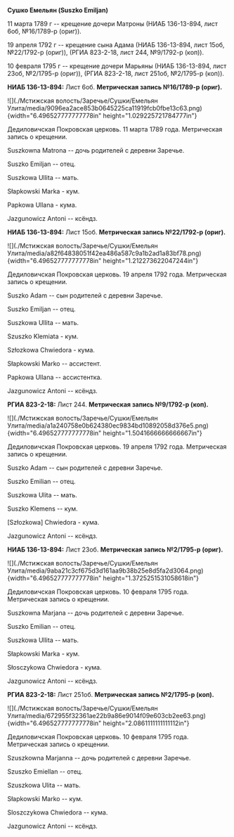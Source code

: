 **Сушко Емельян (Suszko Emiljan)**

11 марта 1789 г -- крещение дочери Матроны (НИАБ 136-13-894, лист 6об,
№16/1789-р (ориг)).

19 апреля 1792 г -- крещение сына Адама (НИАБ 136-13-894, лист 15об,
№22/1792-р (ориг)), (РГИА 823-2-18, лист 244, №9/1792-р (коп)).

10 февраля 1795 г -- крещение дочери Марьяны (НИАБ 136-13-894, лист
23об, №2/1795-р (ориг)), (РГИА 823-2-18, лист 251об, №2/1795-р (коп)).

**НИАБ 136-13-894:** Лист 6об. **Метрическая запись №16/1789-р (ориг).**

![](./Мстижская волость/Заречье/Сушки/Емельян Улита/media/9096ea2ace853b0645225ca11919fcb0fbe13c63.png){width="6.496527777777778in"
height="1.029225721784777in"}

Дедиловичская Покровская церковь. 11 марта 1789 года. Метрическая запись
о крещении.

Suszkowna Matrona -- дочь родителей с деревни Заречье.

Suszko Emiljan -- отец.

Suszkowa Ullita -- мать.

Słapkowski Marka - кум.

Papkowa Ullana - кума.

Jazgunowicz Antoni -- ксёндз.

**НИАБ 136-13-894:** Лист 15об. **Метрическая запись №22/1792-р
(ориг).**

![](./Мстижская волость/Заречье/Сушки/Емельян Улита/media/a82f64838051f42ea486a587c9a1b2ad1a83bf78.png){width="6.496527777777778in"
height="1.212273622047244in"}

Дедиловичская Покровская церковь. 19 апреля 1792 года. Метрическая
запись о крещении.

Suszko Adam -- сын родителей с деревни Заречье.

Suszko Emiljan -- отец.

Suszkowa Ullita -- мать.

Szuszko Klemiata - кум.

Szłozkowa Chwiedora - кума.

Słapkowski Marko -- ассистент.

Papkowa Ullana -- ассистентка.

Jazgunowicz Antoni -- ксёндз.

**РГИА 823-2-18:** Лист 244. **Метрическая запись №9/1792-р (коп).**

![](./Мстижская волость/Заречье/Сушки/Емельян Улита/media/a1a240758e0b624380ec9834bd10892058d376e5.png){width="6.496527777777778in"
height="1.5041666666666667in"}

Дедиловичская Покровская церковь. 19 апреля 1792 года. Метрическая
запись о крещении.

Suszko Adam -- сын родителей с деревни Заречье.

Suszko Emilian -- отец.

Suszkowa Ulita -- мать.

Suszko Klemens -- кум.

\[Szłozkowa\] Chwiedora - кума.

Jazgunowicz Antoni -- ксёндз.

**НИАБ 136-13-894:** Лист 23об. **Метрическая запись №2/1795-р (ориг).**

![](./Мстижская волость/Заречье/Сушки/Емельян Улита/media/9aba21c3cf675d3d161aa9b38b25e8d5fa2d3064.png){width="6.496527777777778in"
height="1.3725251531058618in"}

Дедиловичская Покровская церковь. 10 февраля 1795 года. Метрическая
запись о крещении.

Suszkowna Marjana -- дочь родителей с деревни Заречье.

Suszko Emilian -- отец.

Suszkowa Ullita -- мать.

Słapkowski Marka - кум.

Słosczykowa Chwiedora - кума.

Jazgunowicz Antoni -- ксёндз.

**РГИА 823-2-18:** Лист 251об. **Метрическая запись №2/1795-р (коп).**

![](./Мстижская волость/Заречье/Сушки/Емельян Улита/media/672955f32361ae22b9a86e9014f09e603cb2ee63.png){width="6.496527777777778in"
height="2.0861111111111112in"}

Дедиловичская Покровская церковь. 10 февраля 1795 года. Метрическая
запись о крещении.

Szuszkowna Marjanna -- дочь родителей с деревни Заречье.

Szuszko Emiellan -- отец.

Szuszkowa Ulita -- мать.

Słapkowski Marko -- кум.

Sloszczykowa Chwiedora -- кума.

Jazgunowicz Antoni -- ксёндз.
